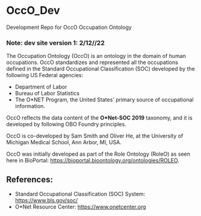 # OccO_Dev
Development Repo for OccO Occupation Ontology

### Note: dev site version 1: 2/12//22  
The Occupation Ontology (OccO) is an ontology in the domain of human occupations. OccO standardizes and represented all the occupations defined in the Standard Occupational Classification (SOC) developed by the following US Federal agencies:
- Department of Labor 
- Bureau of Labor Statistics
- The O\*NET Program, the United States' primary source of occupational information. 

OccO reflects the data content of the **O\*Net-SOC 2019** taxonomy, and it is developed by following OBO Foundry principles. 

OccO is co-developed by Sam Smith and Oliver He, at the University of Michigan Medical School, Ann Arbor, MI, USA. 

OccO was initially developed as part of the Role Ontology (RoleO) as seen here in BioPortal: https://bioportal.bioontology.org/ontologies/ROLEO. 

## References:

- Standard Occupational Classification (SOC) System: https://www.bls.gov/soc/ 
- O\*Net Resource Center:  https://www.onetcenter.org 



